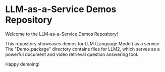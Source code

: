 # LLM-as-a-Service Demos Repository

Welcome to the LLM-as-a-Service Demos Repository!

This repository showcases demos for LLM (Language Model) as a service. The "Demo_package" directory contains files for LLM2, which serves as a powerful document and video retrieval question answering tool.

Happy demoing!
